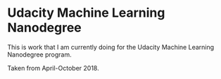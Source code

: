 # Udacity Machine Learning Nanodegree

This is work that I am currently doing for the Udacity Machine Learning Nanodegree program.

Taken from April-October 2018.
